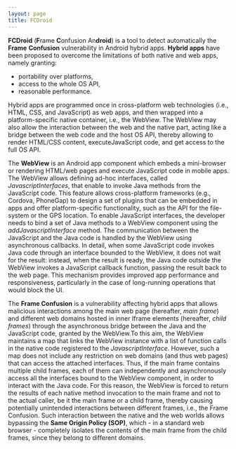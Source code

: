 ```yaml
---
layout: page
title: FCDroid
---
```


**FCDroid** (**F**rame **C**onfusion An**droid**)  is a tool to detect automatically the **Frame** **Confusion** vulnerability in Android hybrid apps. 
**Hybrid apps** have been proposed to overcome the limitations of both native and web apps, namely granting: 

* portability over platforms, 
* access to the whole OS API, 
* reasonable performance. 

Hybrid apps are programmed once in cross-platform web technologies (i.e., HTML, CSS, and JavaScript) as web apps, and then wrapped into a platform-specific native container, i.e., the WebView. The WebView may also allow the interaction between the web and the native part, acting like a bridge between the web code and the host OS API, thereby allowing to render HTML/CSS content, executeJavaScript code, and get access to the full OS API.

The **WebView** is an Android app component which embeds a mini-browser or rendering HTML/web pages and execute JavaScript code in mobile apps. The WebView allows defining ad-hoc interfaces, called *JavascriptInterfaces*, that enable to invoke Java methods from the JavaScript code. This feature allows cross-platform frameworks (e.g., Cordova, PhoneGap) to design a set of plugins that can be embedded in apps and offer platform-specific functionality, such as the API for the file-system or the GPS location. To enable JavaScript interfaces, the developer needs to bind a set of Java methods to a WebView component using the *addJavascriptInterface* method. The communication between the JavaScript and the Java code is handled by the WebView using asynchronous callbacks. In detail, when some JavaScript code invokes Java code through an interface bounded to the WebView, it does not wait for the result: instead, when the result is ready, the Java code outside the WebView invokes a JavaScript callback function, passing the result back to the web page. This mechanism provides improved app performance and responsiveness, particularly in the case of long-running operations that would block the UI.

The **Frame Confusion** is a vulnerability affecting hybrid apps that allows malicious interactions among the main web page (hereafter, *main frame*) and different web domains hosted in inner Iframe elements (hereafter, *child frames*) through the asynchronous bridge between the Java and the JavaScript code, granted by the WebView.To this aim, the WebView maintains a map that links the WebView instance with a list of function calls in the native code registered to the *JavascriptInterface*. However, such a map does not include any restriction on web domains (and thus web pages) that can access the attached interfaces. Thus, if the main frame contains multiple child frames, each of them can independently and asynchronously access all the interfaces bound to the WebView component, in order to interact with the Java code. For this reason, the WebView is forced to return the results of each native method invocation to the main frame and not to the actual caller, be it the main frame or a child frame, thereby causing potentially unintended interactions between different frames, i.e., the Frame Confusion. Such interaction between the native and the web worlds allows bypassing the **Same Origin Policy (SOP)**, which - in a standard web browser - completely isolates the contents of the main frame from the child frames, since they belong to different domains.


